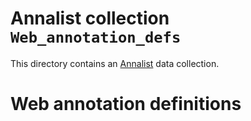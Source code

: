 # Annalist collection `Web_annotation_defs`

This directory contains an [Annalist](http://annalist.net) data collection.

# Web annotation definitions


